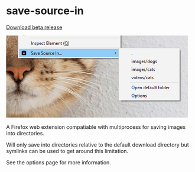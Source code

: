 # save-source-in

[Download beta release](https://github.com/gyng/save-source-in/releases/tag/v0.1)

![Screenshot](docs/screenshot.png)

A Firefox web extension compatiable with multiprocess for saving images into directories.

Will only save into directories relative to the default download directory but symlinks can be used to get around this limitation.

See the options page for more information.
